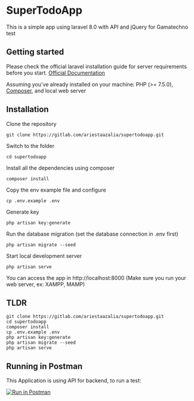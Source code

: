 # SuperTodoApp

This is a simple app using laravel 8.0 with API and jQuery for Gamatechno test

## Getting started

Please check the official laravel installation guide for server requirements before you start. [Official Documentation](https://laravel.com/docs/8.x/deployment#server-requirements)

Assuming you've already installed on your machine: PHP (>= 7.5.0), [Composer](https://getcomposer.org/), and local web server

## Installation

Clone the repository
```
git clone https://gitlab.com/ariestaazalia/supertodoapp.git
```

Switch to the folder
```
cd supertodoapp
```

Install all the dependencies using composer
```
composer install
```

Copy the env example file and configure 
```
cp .env.example .env
```

Generate key
```
php artisan key:generate
```

Run the database migration (set the database connection in .env first)
```
php artisan migrate --seed
```

Start local development server
```
php artisan serve
```
You can access the app in http://localhost:8000 (Make sure you run your web server, ex: XAMPP, MAMP)

## TLDR
```
git clone https://gitlab.com/ariestaazalia/supertodoapp.git
cd supertodoapp
composer install
cp .env.example .env
php artisan key:generate
php artisan migrate --seed
php artisan serve
```

## Running in Postman
This Application is using API for backend, to run a test:

[![Run in Postman](https://run.pstmn.io/button.svg)](https://app.getpostman.com/run-collection/18965802-34e9dbb2-3c1f-48d2-951b-b92a8150454c?action=collection%2Ffork&collection-url=entityId%3D18965802-34e9dbb2-3c1f-48d2-951b-b92a8150454c%26entityType%3Dcollection%26workspaceId%3D52425be1-aa99-45e1-9305-df589369f333)

